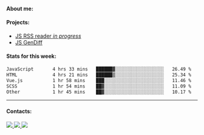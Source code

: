 #### About me:

#### Projects:
- [JS RSS reader *in progress*](https://github.com/GKoil/frontend-project-lvl3)
- [JS GenDiff](https://github.com/GKoil/GenDiff)

#### Stats for this week:
<!--START_SECTION:waka-->

```txt
JavaScript       4 hrs 33 mins   ██████▓░░░░░░░░░░░░░░░░░░   26.49 %
HTML             4 hrs 21 mins   ██████▒░░░░░░░░░░░░░░░░░░   25.34 %
Vue.js           1 hr 58 mins    ███░░░░░░░░░░░░░░░░░░░░░░   11.46 %
SCSS             1 hr 54 mins    ██▓░░░░░░░░░░░░░░░░░░░░░░   11.09 %
Other            1 hr 45 mins    ██▓░░░░░░░░░░░░░░░░░░░░░░   10.17 %
```

<!--END_SECTION:waka-->
---
#### Contacts:

<a target='_blank' title='LinkedIn' href="https://www.linkedin.com/in/gkoil/">
  <img src="https://img.shields.io/badge/LinkedIn-0077B5?style=for-the-badge&logo=linkedin&logoColor=white" />
</a>
<a target='_blank' title='Telegram' href="https://t.me/gkoil">
  <img src="https://img.shields.io/badge/Telegram-2CA5E0?style=for-the-badge&logo=telegram&logoColor=white" />
</a>
<a target='_blank' title='Gmail' href="mailto: gk.grigorev@gmail.com">
  <img src="https://img.shields.io/badge/Gmail-D14836?style=for-the-badge&logo=gmail&logoColor=white" />
</a>

